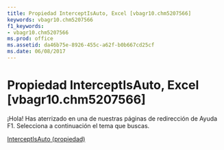 ```yaml
---
title: Propiedad InterceptIsAuto, Excel [vbagr10.chm5207566]
keywords: vbagr10.chm5207566
f1_keywords:
- vbagr10.chm5207566
ms.prod: office
ms.assetid: da46b75e-8926-455c-a62f-b0b667cd25cf
ms.date: 06/08/2017
---
```





# Propiedad InterceptIsAuto, Excel [vbagr10.chm5207566]

¡Hola! Has aterrizado en una de nuestras páginas de redirección de Ayuda F1. Selecciona a continuación el tema que buscas.


 [InterceptIsAuto (propiedad)](http://msdn.microsoft.com/library/interceptisauto-property%28Office.15%29.aspx)


